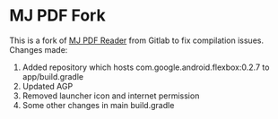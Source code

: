# MJ PDF Fork
This is a fork of [MJ PDF Reader](https://gitlab.com/mudlej_android/mj_pdf_reader) from Gitlab to fix compilation issues.
Changes made:<br>
1. Added repository which hosts com.google.android.flexbox:0.2.7 to app/build.gradle
2. Updated AGP
3. Removed launcher icon and internet permission
4. Some other changes in main build.gradle
